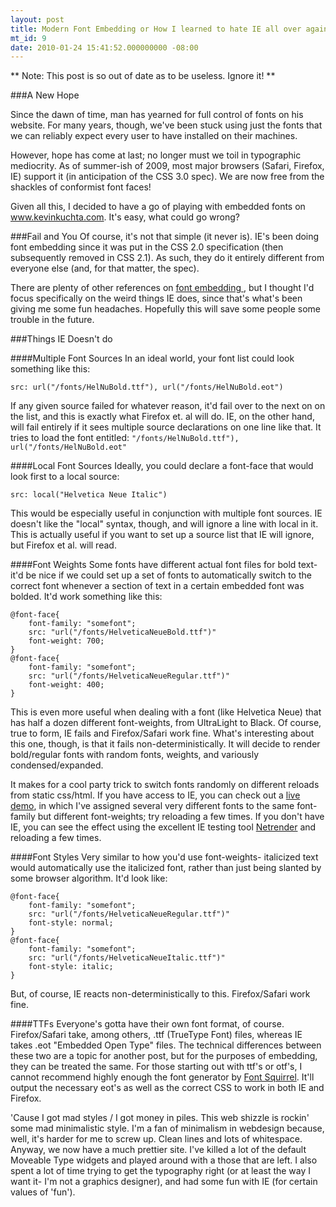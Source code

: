 ```yaml
---
layout: post
title: Modern Font Embedding or How I learned to hate IE all over again
mt_id: 9
date: 2010-01-24 15:41:52.000000000 -08:00
---
```


** Note: This post is so out of date as to be useless.  Ignore it! **

###A New Hope

Since the dawn of time, man has yearned for full control of fonts on his website.  For many years, though, we've been stuck using just the fonts that we can reliably expect every user to have installed on their machines.

However, hope has come at last; no longer must we toil in typographic mediocrity.  As of summer-ish of 2009, most major browsers (Safari, Firefox, IE) support it (in anticipation of the CSS 3.0 spec).  We are now free from the shackles of conformist font faces!

Given all this, I decided to have a go of playing with embedded fonts on www.kevinkuchta.com.  It's easy, what could go wrong?

###Fail and You
Of course, it's not that simple (it never is).  IE's been doing font embedding since it was put in the CSS 2.0 specification (then subsequently removed in CSS 2.1).  As such, they do it entirely different from everyone else (and, for that matter, the spec).

There are plenty of other references on [font embedding ](http://www.qodo.co.uk/blog/re-introducing-font-face-css-rules/), but I thought I'd focus specifically on the weird things IE does, since that's what's been giving me some fun headaches.  Hopefully this will save some people some trouble in the future.

###Things IE Doesn't do

####Multiple Font Sources
 In an ideal world, your font list could look something like this:

    src: url("/fonts/HelNuBold.ttf"), url("/fonts/HelNuBold.eot")

If any given source failed for whatever reason, it'd fail over to the next on on the list, and this is exactly what Firefox et. al will do.  IE, on the other hand, will fail entirely if it sees multiple source declarations on one line like that.  It tries to load the font entitled: ``"/fonts/HelNuBold.ttf"), url("/fonts/HelNuBold.eot"``

####Local Font Sources
Ideally, you could declare a font-face that would look first to a local source:

    src: local("Helvetica Neue Italic")

This would be especially useful in conjunction with multiple font sources.  IE doesn't like the "local" syntax, though, and will ignore a line with local in it.  This is actually useful if you want to set up a source list that IE will ignore, but Firefox et al. will read.

####Font Weights
Some fonts have different actual font files for bold text- it'd be nice if we could set up a set of fonts to automatically switch to the correct font whenever a section of text in a certain embedded font was bolded.  It'd work something like this:

    @font-face{
        font-family: "somefont";
        src: "url("/fonts/HelveticaNeueBold.ttf")"
        font-weight: 700;
    }
    @font-face{
        font-family: "somefont";
        src: "url("/fonts/HelveticaNeueRegular.ttf")"
        font-weight: 400;
    }
    
This is even more useful when dealing with a font (like Helvetica Neue) that has half a dozen different font-weights, from UltraLight to Black.  Of course, true to form, IE fails and Firefox/Safari work fine.  What's interesting about this one, though, is that it fails non-deterministically.  It will decide to render bold/regular fonts with random fonts, weights, and variously condensed/expanded.

It makes for a cool party trick to switch fonts randomly on different reloads from static css/html.  If you have access to IE, you can check out a [live demo](http://www.kevinkuchta.com/ietest-static/ftest.html), in which I've assigned several very different fonts to the same font-family but different font-weights; try reloading a few times.  If you don't have IE, you can see the effect using the excellent IE testing tool [Netrender](http://ipinfo.info/netrenderer/index.php) and reloading a few times.

####Font Styles
Very similar to how you'd use font-weights- italicized text would automatically use the italicized font, rather than just being slanted by some browser algorithm.  It'd look like:

    @font-face{
        font-family: "somefont";
        src: "url("/fonts/HelveticaNeueRegular.ttf")"
        font-style: normal;
    }
    @font-face{
        font-family: "somefont";
        src: "url("/fonts/HelveticaNeueItalic.ttf")"
        font-style: italic;
    }

But, of course, IE reacts non-deterministically to this.  Firefox/Safari work fine.

####TTFs
  Everyone's gotta have their own font format, of course.  Firefox/Safari take, among others, .ttf (TrueType Font) files, whereas IE takes .eot "Embedded Open Type" files.  The technical differences between these two are a topic for another post, but for the purposes of embedding, they can be treated the same.  For those starting out with ttf's or otf's, I cannot recommend highly enough the font generator by [Font Squirrel](http://www.fontsquirrel.com/fontface/generator).  It'll output the necessary eot's as well as the correct CSS to work in both IE and Firefox.

<div class="metapost">'Cause I got mad styles / I got money in piles.  This web shizzle is rockin' some mad minimalistic style.  I'm a fan of minimalism in webdesign because, well, it's harder for me to screw up.  Clean lines and lots of whitespace.  Anyway, we now have a much prettier site.  I've killed a lot of the default Moveable Type widgets and played around with a those that are left.  I also spent a lot of time trying to get the typography right (or at least the way I want it- I'm not a graphics designer), and had some fun with IE (for certain values of 'fun').</div> 
